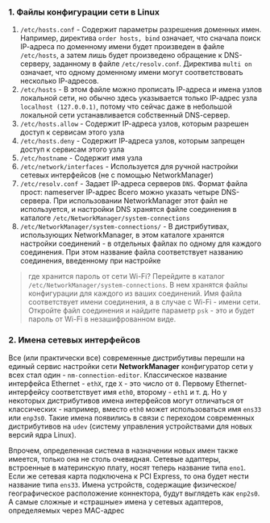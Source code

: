 
### 1. Файлы конфигурации сети в Linux

1. `/etc/hosts.conf` - Содержит параметры разрешения доменных имен. Например, директива `order hosts, bind` означает, что сначала поиск IР-адреса по доменному имени будет произведен в файле `/etc/hosts`, а затем лишь будет произведено обращение к DNS-cepвepy, заданному в файле `/etc/resolv.conf`. Директива `multi on` означает, что одному доменному имени могут соответствовать несколько IР-адресов.
2. `/etc/hosts` - В этом файле можно прописать IР-адреса и имена узлов локальной сети, но обычно здесь указывается только IР-адрес узла `localhost (127.0.0.1)`, потому что сейчас даже в небольшой локальной сети устанавливается собственный DNS-cepвep.
3. `/etc/hosts.allow` - Содержит IР-адреса узлов, которым разрешен доступ к сервисам этого узла
4. `/etc/hosts.deny` - Содержит IР-адреса узлов, которым запрещен доступ к сервисам этого узла
5. `/etc/hostname` - Содержит имя узла
6. `/etc/network/interfaces` - Используется для ручной настройки сетевых интерфейсов (не с помощью NetworkManager)
7. `/etc/resolv.conf` - Задает IР-адреса серверов `DNS`. Формат файла прост: nameserver IР-адрес Всего можно указать четыре DNS-cepвepa. При использовании NetworkManager этот файл не используется, и настройки DNS хранятся файле соединения в каталоге `/etc/NetworkManager/system-connections`
8. `/etc/NetworkManager/system-connections/` - В дистрибутивах, использующих NetworkManager, в этом каталоге хранятся настройки соединений - в отдельных файлах по одному для каждого соединения. При этом название файла соответствует названию соединения, введенному при настройке

> где хранится пароль от сети Wi-Fi? Перейдите в каталог `/etc/NetworkManager/system-connections`. В нем хранятся файлы конфигурации для каждого из ваших соединений. Имя файла соответствует имени соединения, а в случае с Wi-Fi - имени сети. Откройте файл соединения и найдите параметр `psk` - это и будет пароль от Wi-Fi в незашифрованном виде.

### 2. Имена сетевых интерфейсов

Все (или практически все) современные дистрибутивы перешли на единый сервис настройки сети **NetworkManager** конфигуратор сети у всех стал один - `nm-connection-editor`. Классическое название интерфейса Ethernet - `ethX`, где `Х` - это число от `0`. Первому Еthеrnеt-интерфейсу соответствует имя `eth0`, второму - `eth1` и т. д. Но у некоторых дистрибутивов имена интерфейсов могут отличаться от классических - например, вместо `eth0` может использоваться имя `ens33` или `enp3s0`. Такие имена появились в связи с переходом современных дистрибутивов на `udev` (систему
управления устройствами для новых версий ядра Linux).

Впрочем, определенная система в назначении новых имен также имеется, только она не столь очевидная. Сетевые адаптеры, встроенные в материнскую плату, носят теперь название типа `eno1`. Если же сетевая карта подключена к PCI Express, то она будет нести название типа `ens33`. Имена устройств, содержащие физическое/географическое расположение коннектора, будут выглядеть как `enp2s0`. А самые сложные и «страшные» имена у сетевых адаптеров, определяемых через МАС-адрес


